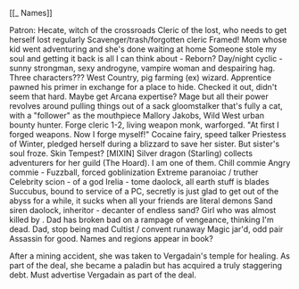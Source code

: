 [[_ Names]]

Patron: Hecate, witch of the crossroads
Cleric of the lost, who needs to get herself lost regularly
Scavenger/trash/forgotten cleric
Framed!
Mom whose kid went adventuring and she's done waiting at home
Someone stole my soul and getting it back is all I can think about - Reborn?
Day/night cyclic - sunny strongman, sexy androgyne, vampire woman and despairing hag. Three characters???
West Country, pig farming (ex) wizard. Apprentice pawned his primer in exchange for a place to hide. Checked it out, didn't seem that hard. Maybe get Arcana expertise?
Mage but all their power revolves around pulling things out of a sack
gloomstalker that's fully a cat, with a "follower" as the mouthpiece
Mallory Jakobs, Wild West urban bounty hunter.
Forge cleric 1-2, living weapon monk, warforged. "At first I forged weapons. Now I forge myself!"
Cocaine fairy, speed talker
Priestess of Winter, pledged herself during a blizzard to save her sister. But sister's soul froze. Skin Tempest?
[MIXIN] Silver dragon (Starling) collects adventurers for her guild (The Hoard). I am one of them.
Chill commie
Angry commie - Fuzzball, forced goblinization
Extreme paranoiac / truther
Celebrity scion - of a god
Irelia - tome daolock, all earth stuff is blades
Succubus, bound to service of a PC, secretly is just glad to get out of the abyss for a while, it sucks when all your friends are literal demons
Sand siren daolock, inheritor - decanter of endless sand?
Girl who was almost killed by <antagonist>. Dad has broken bad on a rampage of vengeance, thinking I'm dead. Dad, stop being mad
Cultist / convent runaway
Magic jar'd, odd pair
Assassin for good. Names and regions appear in book?

After a mining accident, she was taken to Vergadain's temple for healing. As part of the deal, she became a paladin but has acquired a truly staggering debt. Must advertise Vergadain as part of the deal.